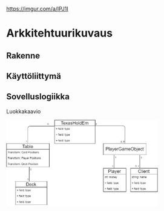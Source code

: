 https://imgur.com/a/lPJ1I

# Arkkitehtuurikuvaus

## Rakenne


## Käyttöliittymä


## Sovelluslogiikka

Luokkakaavio

<img src="kuvat/luokkakaavio.jpg" width="400">
